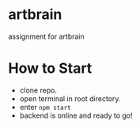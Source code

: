 # artbrain
assignment for artbrain


# How to Start
- clone repo.
- open terminal in root directory.
- enter <code>npm start</code>
- backend is online and ready to go!
